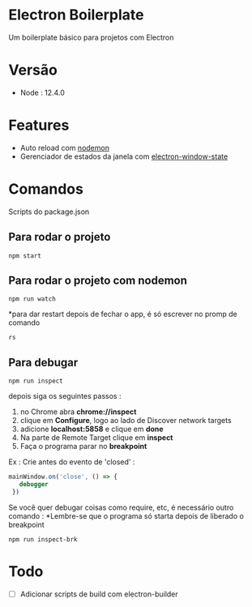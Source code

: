 # Electron Boilerplate

Um boilerplate básico para projetos com Electron

# Versão
 - Node : 12.4.0

# Features

 - Auto reload com [nodemon](https://www.npmjs.com/package/nodemon)
 - Gerenciador de estados da janela com [electron-window-state](https://www.npmjs.com/package/electron-window-state)  

# Comandos
Scripts do package.json
## Para rodar o projeto
```shell
npm start
```

## Para rodar o projeto com nodemon
```shell
npm run watch
```
*para dar restart depois de fechar o app, é só escrever no promp de comando
```shell
rs
```

## Para debugar
```shell
npm run inspect
```
depois siga os seguintes passos :
 

 1. no Chrome abra **chrome://inspect**
 2. clique em **Configure**, logo ao lado de Discover network targets
 3. adicione **localhost:5858** e clique em **done**
 4. Na parte de Remote Target clique em **inspect**
 5. Faça o programa parar no **breakpoint** 
  
 Ex :
Crie antes do evento de 'closed' :
 ```javascript
mainWindow.on('close', () => {
    debugger
  })
```

Se você quer debugar coisas como require, etc, é necessário outro comando :
*Lembre-se que o programa só starta depois de liberado o breakpoint
```shell
npm run inspect-brk
```
# Todo

 - [ ] Adicionar scripts de build com electron-builder
